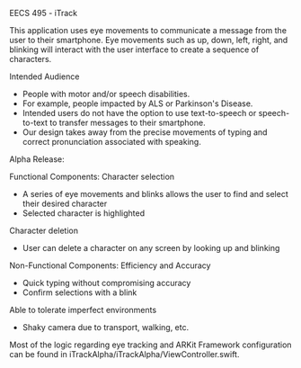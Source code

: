 EECS 495 - iTrack

This application uses eye movements to communicate a message from the user to their smartphone. Eye movements such as up, down, left, right, and blinking will interact with the user interface to create a sequence of characters.


Intended Audience

- People with motor and/or speech disabilities.
- For example, people impacted by ALS or Parkinson's Disease.
- Intended users do not have the option to use text-to-speech or speech-to-text to transfer messages to their smartphone.
- Our design takes away from the precise movements of typing and correct pronunciation associated with speaking.


Alpha Release:

Functional Components:
Character selection 
- A series of eye movements and blinks allows the user to find and select their desired character
- Selected character is highlighted

Character deletion
- User can delete a character on any screen by looking up and blinking

Non-Functional Components:
Efficiency and Accuracy
- Quick typing without compromising accuracy
- Confirm selections with a blink

Able to tolerate imperfect environments
- Shaky camera due to transport, walking, etc.

Most of the logic regarding eye tracking and ARKit Framework configuration can be found in iTrackAlpha/iTrackAlpha/ViewController.swift.